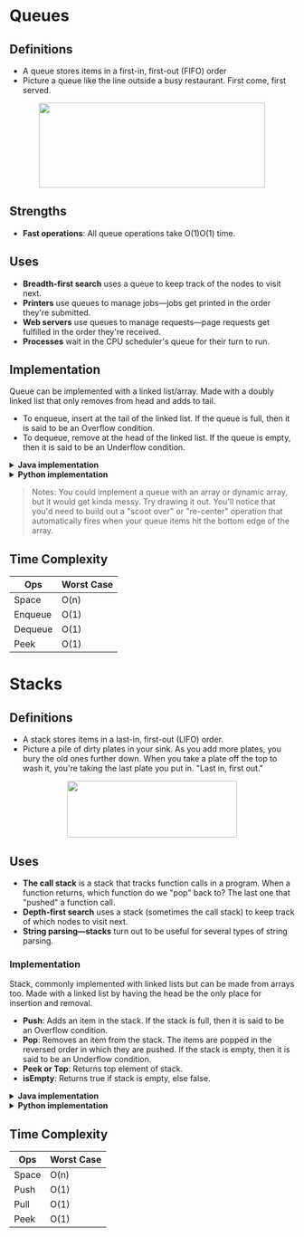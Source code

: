 
# Queues 

## Definitions 
- A queue stores items in a first-in, first-out (FIFO) order 
- Picture a queue like the line outside a busy restaurant. First come, first served.

<p align="center">
<img width='400' height = "150" src="https://media.geeksforgeeks.org/wp-content/cdn-uploads/gq/2014/02/Queue.png">
</p>

## Strengths

- **Fast operations**: All queue operations take O(1)O(1) time.

## Uses 
- **Breadth-first search** uses a queue to keep track of the nodes to visit next.
- **Printers** use queues to manage jobs—jobs get printed in the order they're submitted.
- **Web servers** use queues to manage requests—page requests get fulfilled in the order they're received.
- **Processes** wait in the CPU scheduler's queue for their turn to run.

## Implementation 
Queue can be implemented with a linked list/array. Made with a doubly linked list that only removes from head and adds to tail.
- To enqueue, insert at the tail of the linked list. If the queue is full, then it is said to be an Overflow condition.
- To dequeue, remove at the head of the linked list. If the queue is empty, then it is said to be an Underflow condition.

<details>
<summary><b>Java implementation</b></summary>

```java 
// Java program for linked-list implementation of queue 
  
// A linked list (LL) node to store a queue entry 
class QNode { 
    int key; 
    QNode next; 
  
    // constructor to create a new linked list node 
    public QNode(int key) 
    { 
        this.key = key; 
        this.next = null; 
    } 
} 
  
// A class to represent a queue 
// The queue, front stores the front node of LL and rear stores the 
// last node of LL 
class Queue { 
    QNode front, rear; 
  
    public Queue() 
    { 
        this.front = this.rear = null; 
    } 
  
    // Method to add an key to the queue. 
    void enqueue(int key) 
    { 
  
        // Create a new LL node 
        QNode temp = new QNode(key); 
  
        // If queue is empty, then new node is front and rear both 
        if (this.rear == null) { 
            this.front = this.rear = temp; 
            return; 
        } 
  
        // Add the new node at the end of queue and change rear 
        this.rear.next = temp; 
        this.rear = temp; 
    } 
  
    // Method to remove an key from queue. 
    void dequeue() 
    { 
        // If queue is empty, return NULL. 
        if (this.front == null) 
            return; 
  
        // Store previous front and move front one node ahead 
        QNode temp = this.front; 
        this.front = this.front.next; 
  
        // If front becomes NULL, then change rear also as NULL 
        if (this.front == null) 
            this.rear = null; 
    } 
} 
// Driver class 
public class Test { 
    public static void main(String[] args) 
    { 
        Queue q = new Queue(); 
        q.enqueue(10); 
        q.enqueue(20); 
        q.dequeue(); 
        q.dequeue(); 
        q.enqueue(30); 
        q.enqueue(40); 
        q.enqueue(50); 
        q.dequeue(); 
        System.out.println("Queue Front : " + q.front.key); 
        System.out.println("Queue Rear : " + q.rear.key); 
    } 
} 
```

</details>

<details>
<summary><b>Python implementation</b></summary>

```python 
# Python3 program to demonstrate linked list 
# based implementation of queue 
  
# A linked list (LL) node 
# to store a queue entry 
class Node: 
      
    def __init__(self, data): 
        self.data = data 
        self.next = None
  
# A class to represent a queue 
  
# The queue, front stores the front node 
# of LL and rear stores the last node of LL 
class Queue: 
      
    def __init__(self): 
        self.front = self.rear = None
  
    def isEmpty(self): 
        return self.front == None
      
    # Method to add an item to the queue 
    def EnQueue(self, item): 
        temp = Node(item) 
          
        if self.rear == None: 
            self.front = self.rear = temp 
            return
        self.rear.next = temp 
        self.rear = temp 
  
    # Method to remove an item from queue 
    def DeQueue(self): 
          
        if self.isEmpty(): 
            return
        temp = self.front 
        self.front = temp.next
  
        if(self.front == None): 
            self.rear = None
  
# Driver Code 
if __name__== '__main__': 
    q = Queue() 
    q.EnQueue(10) 
    q.EnQueue(20) 
    q.DeQueue() 
    q.DeQueue() 
    q.EnQueue(30) 
    q.EnQueue(40) 
    q.EnQueue(50)  
q.DeQueue()    
    print("Queue Front " + str(q.front.data)) 
    print("Queue Rear " + str(q.rear.data)) 

```

</details>

> Notes: You could implement a queue with an array or dynamic array, but it would get kinda messy. Try drawing it out. You'll notice that you'd need to build out a "scoot over" or "re-center" operation that automatically fires when your queue items hit the bottom edge of the array.

## Time Complexity

Ops|Worst Case 
---|---|
Space|O(n)
Enqueue|O(1)
Dequeue|O(1)
Peek|O(1)

# Stacks

## Definitions 
- A stack stores items in a last-in, first-out (LIFO) order.
- Picture a pile of dirty plates in your sink. As you add more plates, you bury the old ones further down. When you take a plate off the top to wash it, you're taking the last plate you put in. "Last in, first out."

<p align="center">
<img width="300" height="100" src="https://media.geeksforgeeks.org/wp-content/cdn-uploads/gq/2013/03/stack.png">
</p>


## Uses 

- **The call stack** is a stack that tracks function calls in a program. When a function returns, which function do we "pop" back to? The last one that "pushed" a function call.
- **Depth-first search** uses a stack (sometimes the call stack) to keep track of which nodes to visit next.
- **String parsing—stacks** turn out to be useful for several types of string parsing.

### Implementation
Stack, commonly implemented with linked lists but can be made from arrays too. Made with a linked list by having the head be the only place for insertion and removal.
- **Push**: Adds an item in the stack. If the stack is full, then it is said to be an Overflow condition.
- **Pop**: Removes an item from the stack. The items are popped in the reversed order in which they are pushed. If the stack is empty, then it is said to be an Underflow condition.
- **Peek or Top**: Returns top element of stack.
- **isEmpty**: Returns true if stack is empty, else false.

<details>
<summary><b>Java implementation</b></summary>

```java 
// Java Code for Linked List Implementation 
  
public class StackAsLinkedList { 
  
    StackNode root; 
  
    static class StackNode { 
        int data; 
        StackNode next; 
  
        StackNode(int data) 
        { 
            this.data = data; 
        } 
    } 
  
    public boolean isEmpty() 
    { 
        if (root == null) { 
            return true; 
        } 
        else
            return false; 
    } 
  
    public void push(int data) 
    { 
        StackNode newNode = new StackNode(data); 
  
        if (root == null) { 
            root = newNode; 
        } 
        else { 
            StackNode temp = root; 
            root = newNode; 
            newNode.next = temp; 
        } 
        System.out.println(data + " pushed to stack"); 
    } 
  
    public int pop() 
    { 
        int popped = Integer.MIN_VALUE; 
        if (root == null) { 
            System.out.println("Stack is Empty"); 
        } 
        else { 
            popped = root.data; 
            root = root.next; 
        } 
        return popped; 
    } 
  
    public int peek() 
    { 
        if (root == null) { 
            System.out.println("Stack is empty"); 
            return Integer.MIN_VALUE; 
        } 
        else { 
            return root.data; 
        } 
    } 
  
    public static void main(String[] args) 
    { 
  
        StackAsLinkedList sll = new StackAsLinkedList(); 
  
        sll.push(10); 
        sll.push(20); 
        sll.push(30); 
  
        System.out.println(sll.pop() + " popped from stack"); 
  
        System.out.println("Top element is " + sll.peek()); 
    } 
} 
```

</details>

<details>
<summary><b>Python implementation</b></summary>

```python 
# Python program for linked list implementation of stack 
  
# Class to represent a node 
class StackNode: 
  
    # Constructor to initialize a node 
    def __init__(self, data): 
        self.data = data  
        self.next = None
  
class Stack: 
      
    # Constructor to initialize the root of linked list 
    def __init__(self): 
        self.root = None
  
    def isEmpty(self): 
        return True if self.root is None else  False 
  
    def push(self, data): 
        newNode = StackNode(data) 
        newNode.next = self.root  
        self.root = newNode 
        print "% d pushed to stack" %(data) 
      
    def pop(self): 
        if (self.isEmpty()): 
            return float("-inf") 
        temp = self.root  
        self.root = self.root.next 
        popped = temp.data 
        return popped 
      
    def peek(self): 
        if self.isEmpty(): 
            return float("-inf") 
        return self.root.data 
  
# Driver program to test above class  
stack = Stack() 
stack.push(10)         
stack.push(20) 
stack.push(30) 
  
print "% d popped from stack" %(stack.pop()) 
print "Top element is % d " %(stack.peek()) 
  
# This code is contributed by Nikhil Kumar Singh(nickzuck_007) 
```

</details>


## Time Complexity 
Ops|Worst Case 
---|---|
Space|O(n)
Push|O(1)
Pull|O(1)
Peek|O(1)
